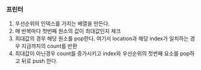 ### 프린터

1. 우선순위의 인덱스를 가지는 배열을 만든다.
2. 매 반복마다 첫번째 원소의 값이 최대값인지 체크
3. 최대값의 경우 해당 원소를 pop한다. 여기서 location과 해당 index가 일치하는 경우 지금까지의 count를 반환
4. 최대값이 아닌경우 count를 증가시키고 index와 우선순위의 첫번째 요소를 pop하고 뒤로 push 한다.
